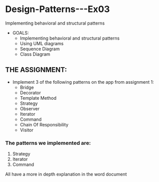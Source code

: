 # Design-Patterns---Ex03
Implementing behavioral and structural patterns

+ GOALS:
   + Implementing behavioral and structural patterns
   + Using UML diagrams
   + Sequence Diagram
   + Class Diagram
   
 ## THE ASSIGNMENT:

+ Implement 3 of the following patterns on the app from assignment 1:
   + Bridge
   + Decorator
   + Template Method
   + Strategy
   + Observer
   + Iterator
   + Command
   + Chain Of Responsibility
   + Visitor

 ### The patterns we implemented are:

1. Strategy
2. Iterator
3. Command

All have a more in depth explanation in the word document
